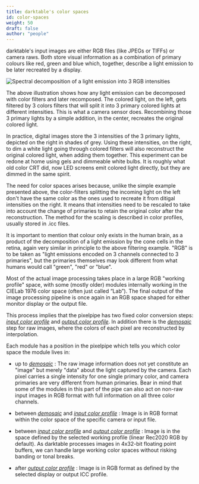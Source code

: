 ```yaml
---
title: darktable's color spaces
id: color-spaces
weight: 50
draft: false
author: "people"
---
```


darktable's input images are either RGB files (like JPEGs or TIFFs) or camera raws. Both store visual information as a combination of primary colours like red, green and blue which, together, describe a light emission to be later recreated by a display.

![Spectral decomposition of a light emission into 3 RGB intensities](./color-spaces/spectral-decomposition.png)

The above illustration shows how any light emission can be decomposed with color filters and later recomposed. The colored light, on the left, gets filtered by 3 colors filters that will split it into 3 primary colored lights at different intensities. This is what a camera sensor does. Recombining those 3 primary lights by a simple addition, in the center, recreates the original colored light.

In practice, digital images store the 3 intensities of the 3 primary lights, depicted on the right in shades of grey. Using these intensities, on the right, to dim a white light going through colored filters will also reconstruct the original colored light, when adding them together. This experiment can be redone at home using gels and dimmeable white bulbs. It is roughly what old color CRT did, now LED screens emit colored light directly, but they are dimmed in the same spirit.

The need for color spaces arises because, unlike the simple example presented above, the color-filters splitting the incoming light on the left don't have the same color as the ones used to recreate it from ditigal intensities on the right. It means that intensities need to be rescaled to take into account the change of primaries to retain the original color after the reconstruction. The method for the scaling is described in color profiles, usually stored in .icc files.

It is important to mention that colour only exists in the human brain, as a product of the decomposition of a light emission by the cone cells in the retina, again very similar in principle to the above filtering example. "RGB" is to be taken as "light emissions encoded on 3 channels connected to 3 primaries", but the primaries themselves may look different from what humans would call "green", "red" or "blue".

Most of the actual image processing takes place in a large RGB "working profile" space, with some (mostly older) modules internally working in the CIELab 1976 color space (often just called “Lab”). The final output of the image processing pipeline is once again in an RGB space shaped for either monitor display or the output file.

This process implies that the pixelpipe has two fixed color conversion steps: [_input color profile_](../../module-reference/processing-modules/input-color-profile.md) and [_output color profile_](../../module-reference/processing-modules/output-color-profile.md). In addition there is the [_demosaic_](../../module-reference/processing-modules/demosaic.md) step for raw images, where the colors of each pixel are reconstructed by interpolation.

Each module has a position in the pixelpipe which tells you which color space the module lives in:

* up to [_demosaic_](../../module-reference/processing-modules/demosaic.md)
: The raw image information does not yet constitute an "image" but merely "data" about the light captured by the camera. Each pixel carries a single intensity for one single primary color, and camera primaries are very different from human primaries. Bear in mind that some of the modules in this part of the pipe can also act on non-raw input images in RGB format with full information on all three color channels.

* between [_demosaic_](../../module-reference/processing-modules/demosaic.md) and [_input color profile_](../../module-reference/processing-modules/input-color-profile.md)
: Image is in RGB format within the color space of the specific camera or input file.

* between [_input color profile_](../../module-reference/processing-modules/input-color-profile.md) and [_output color profile_](../../module-reference/processing-modules/output-color-profile.md)
: Image is in the space defined by the selected working profile (linear Rec2020 RGB by default). As darktable processes images in 4x32-bit floating point buffers, we can handle large working color spaces without risking banding or tonal breaks.


* after [_output color profile_](../../module-reference/processing-modules/output-color-profile.md)
: Image is in RGB format as defined by the selected display or output ICC profile.
